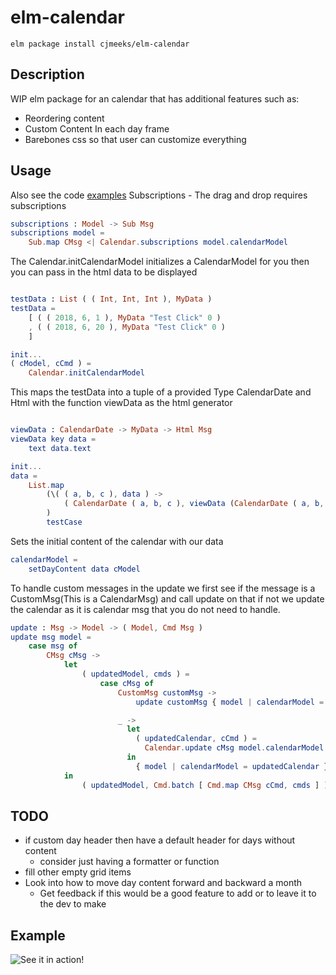 # elm-calendar

```shell
elm package install cjmeeks/elm-calendar
```

## Description
WIP elm package for an calendar that has additional features such as:
* Reordering content
* Custom Content In each day frame
* Barebones css so that user can customize everything



## Usage
Also see the code [examples](https://github.com/cjmeeks/elm-calendar/tree/master/Example)
Subscriptions - The drag and drop requires subscriptions
```elm
subscriptions : Model -> Sub Msg
subscriptions model =
    Sub.map CMsg <| Calendar.subscriptions model.calendarModel
```

The Calendar.initCalendarModel initializes a CalendarModel for you then you can pass in the html data to be displayed
```elm

testData : List ( ( Int, Int, Int ), MyData )
testData =
    [ ( ( 2018, 6, 1 ), MyData "Test Click" 0 )
    , ( ( 2018, 6, 20 ), MyData "Test Click" 0 )
    ]

init...
( cModel, cCmd ) =
    Calendar.initCalendarModel

```

This maps the testData into a tuple of a provided Type CalendarDate and Html with the function viewData as the html generator
```elm

viewData : CalendarDate -> MyData -> Html Msg
viewData key data =
    text data.text

init...
data =
    List.map
        (\( ( a, b, c ), data ) ->
            ( CalendarDate ( a, b, c ), viewData (CalendarDate ( a, b, c )) data )
        )
        testCase


```
Sets the initial content of the calendar with our data
```elm
calendarModel =
    setDayContent data cModel
```

To handle custom messages in the update we first see if the message is a CustomMsg(This is a CalendarMsg) and call update on that if not we update the calendar as it is calendar msg that you do not need to handle.
```elm
update : Msg -> Model -> ( Model, Cmd Msg )
update msg model =
    case msg of
        CMsg cMsg ->
            let
                ( updatedModel, cmds ) =
                    case cMsg of
                        CustomMsg customMsg ->
                            update customMsg { model | calendarModel = updatedCalendar }

                        _ ->
                          let
                            ( updatedCalendar, cCmd ) =
                              Calendar.update cMsg model.calendarModel
                          in
                            { model | calendarModel = updatedCalendar } ! []
            in
                ( updatedModel, Cmd.batch [ Cmd.map CMsg cCmd, cmds ] )
```


## TODO

* if custom day header then have a default header for days without content
  * consider just having a formatter or function
* fill other empty grid items 
* Look into how to move day content forward and backward a month
  * Get feedback if this would be a good feature to add or to leave it to the dev to make

## Example
![See it in action!](https://i.gyazo.com/93b1460787732710eb21e3e2a4cc96cd.gif)
